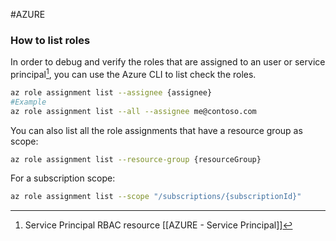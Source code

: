 #AZURE 



### How to list roles

In order to debug and verify the roles that are assigned to an user or service principal[^sp], you can use the Azure CLI to list check the roles. 

```bash
az role assignment list --assignee {assignee}
#Example
az role assignment list --all --assignee me@contoso.com
```

You can also list all the role assignments that have a resource group as scope: 

```bash
az role assignment list --resource-group {resourceGroup}
```

For a subscription scope:

```bash
az role assignment list --scope "/subscriptions/{subscriptionId}"
```

[^sp]: Service Principal RBAC resource [[AZURE - Service Principal]]